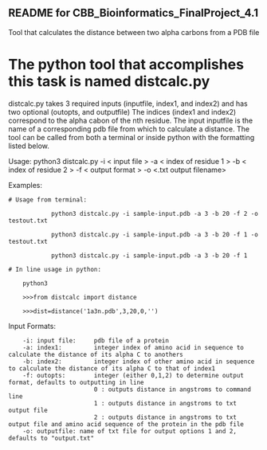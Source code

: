 **README for CBB_Bioinformatics_FinalProject_4.1**
---------------------------------------------------------------
Tool that calculates the distance between two alpha carbons from a PDB file

# The python tool that accomplishes this task is named distcalc.py
distcalc.py takes 3 required inputs (inputfile, index1, and index2) and has two optional (outopts, and outputfile)
The indices (index1 and index2) correspond to the alpha cabon of the nth residue. The input inputfile is the name of a corresponding pdb file from which to calculate a distance.
The tool can be called from both a terminal or inside python with the formatting listed below.

Usage:      python3 distcalc.py -i < input file > -a < index of residue 1 > -b < index of residue 2 > -f < output format > -o <.txt output filename>

Examples:
```{r NCBI_python, engine="python", highlight=TRUE}
# Usage from terminal:
	
            python3 distcalc.py -i sample-input.pdb -a 3 -b 20 -f 2 -o testout.txt 
            
            python3 distcalc.py -i sample-input.pdb -a 3 -b 20 -f 1 -o testout.txt
            
            python3 distcalc.py -i sample-input.pdb -a 3 -b 20 -f 1
            
# In line usage in python:
  	
    python3 
       		
	>>>from distcalc import distance
	
  	>>>dist=distance('1a3n.pdb',3,20,0,'')
```

Input Formats:
```{r NCBI_python, engine="python", highlight=TRUE}
	-i:	input file:		pdb file of a protein
	-a:	index1:			integer index of amino acid in sequence to calculate the distance of its alpha C to anothers
	-b:	index2:			integer index of other amino acid in sequence to calculate the distance of its alpha C to that of index1
	-f:	outopts: 		integer (either 0,1,2) to determine output format, defaults to outputting in line
						0 : outputs distance in angstroms to command line
						1 : outputs distance in angstroms to txt output file
						2 : outputs distance in angstroms to txt output file and amino acid sequence of the protein in the pdb file
	-o:	outputfile:	name of txt file for output options 1 and 2, defaults to "output.txt"
```

